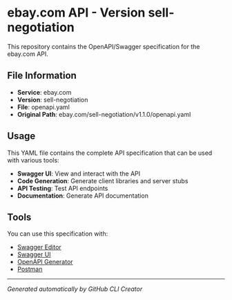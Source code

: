 # ebay.com API - Version sell-negotiation

This repository contains the OpenAPI/Swagger specification for the ebay.com API.

## File Information

- **Service**: ebay.com
- **Version**: sell-negotiation
- **File**: openapi.yaml
- **Original Path**: ebay.com/sell-negotiation/v1.1.0/openapi.yaml

## Usage

This YAML file contains the complete API specification that can be used with various tools:

- **Swagger UI**: View and interact with the API
- **Code Generation**: Generate client libraries and server stubs
- **API Testing**: Test API endpoints
- **Documentation**: Generate API documentation

## Tools

You can use this specification with:

- [Swagger Editor](https://editor.swagger.io/)
- [Swagger UI](https://swagger.io/tools/swagger-ui/)
- [OpenAPI Generator](https://openapi-generator.tech/)
- [Postman](https://www.postman.com/)

---

*Generated automatically by GitHub CLI Creator*
